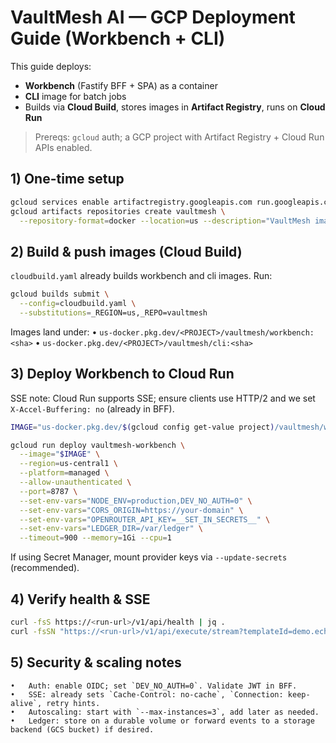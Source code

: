 # VaultMesh AI — GCP Deployment Guide (Workbench + CLI)

This guide deploys:
- **Workbench** (Fastify BFF + SPA) as a container
- **CLI** image for batch jobs
- Builds via **Cloud Build**, stores images in **Artifact Registry**, runs on **Cloud Run**

> Prereqs: `gcloud` auth; a GCP project with Artifact Registry + Cloud Run APIs enabled.

## 1) One-time setup

```bash
gcloud services enable artifactregistry.googleapis.com run.googleapis.com cloudbuild.googleapis.com
gcloud artifacts repositories create vaultmesh \
  --repository-format=docker --location=us --description="VaultMesh images"
```

## 2) Build & push images (Cloud Build)

`cloudbuild.yaml` already builds workbench and cli images. Run:

```bash
gcloud builds submit \
  --config=cloudbuild.yaml \
  --substitutions=_REGION=us,_REPO=vaultmesh
```

Images land under:
	•	`us-docker.pkg.dev/<PROJECT>/vaultmesh/workbench:<sha>`
	•	`us-docker.pkg.dev/<PROJECT>/vaultmesh/cli:<sha>`

## 3) Deploy Workbench to Cloud Run

SSE note: Cloud Run supports SSE; ensure clients use HTTP/2 and we set `X-Accel-Buffering: no` (already in BFF).

```bash
IMAGE="us-docker.pkg.dev/$(gcloud config get-value project)/vaultmesh/workbench:$(git rev-parse --short HEAD)"

gcloud run deploy vaultmesh-workbench \
  --image="$IMAGE" \
  --region=us-central1 \
  --platform=managed \
  --allow-unauthenticated \
  --port=8787 \
  --set-env-vars="NODE_ENV=production,DEV_NO_AUTH=0" \
  --set-env-vars="CORS_ORIGIN=https://your-domain" \
  --set-env-vars="OPENROUTER_API_KEY=__SET_IN_SECRETS__" \
  --set-env-vars="LEDGER_DIR=/var/ledger" \
  --timeout=900 --memory=1Gi --cpu=1
```

If using Secret Manager, mount provider keys via `--update-secrets` (recommended).

## 4) Verify health & SSE

```bash
curl -fsS https://<run-url>/v1/api/health | jq .
curl -fsSN "https://<run-url>/v1/api/execute/stream?templateId=demo.echo&args=%7B%22message%22%3A%22hi%22%7D" | head -n 10
```

## 5) Security & scaling notes
	•	Auth: enable OIDC; set `DEV_NO_AUTH=0`. Validate JWT in BFF.
	•	SSE: already sets `Cache-Control: no-cache`, `Connection: keep-alive`, retry hints.
	•	Autoscaling: start with `--max-instances=3`, add later as needed.
	•	Ledger: store on a durable volume or forward events to a storage backend (GCS bucket) if desired.